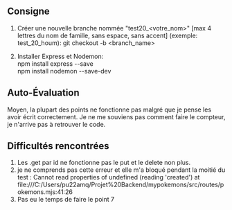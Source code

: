 ## Consigne

1. Créer une nouvelle branche nommée "test20_<votre_nom>" [max 4 lettres du nom de famille, sans espace, sans accent] (exemple: test_20_houm):
git checkout -b <branch_name>

2. Installer Express et Nodemon:  
npm install express --save  
npm install nodemon --save-dev

## Auto-Évaluation

Moyen, la plupart des points ne fonctionne pas malgré que je pense les avoir écrit correctement.
Je ne me souviens pas comment faire le compteur, je n'arrive pas à retrouver le code.

## Difficultés rencontrées

1. Les .get par id ne fonctionne pas le put et le delete non plus.
2. je ne comprends pas cette erreur et elle m'a bloqué pendant la moitié du test : Cannot read properties of undefined (reading 'created') at file:///C:/Users/pu22amq/Projet%20Backend/mypokemons/src/routes/pokemons.mjs:41:26
3. Pas eu le temps de faire le point 7